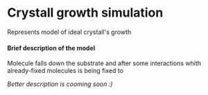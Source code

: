 # Crystall growth simulation
Represents model of ideal crystall's growth

#### Brief description of the model
Molecule falls down the substrate and after some interactions whith already-fixed molecules is being fixed to

*Better description is cooming soon :)*
